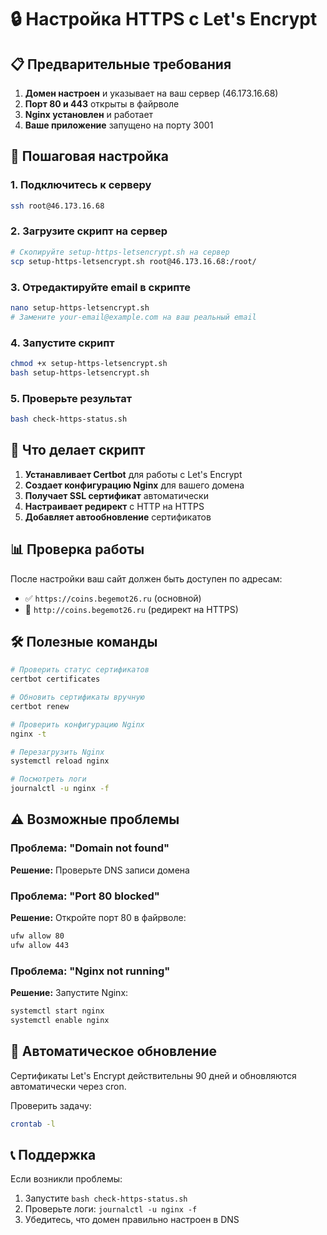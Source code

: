 # 🔒 Настройка HTTPS с Let's Encrypt

## 📋 Предварительные требования

1. **Домен настроен** и указывает на ваш сервер (46.173.16.68)
2. **Порт 80 и 443** открыты в файрволе
3. **Nginx установлен** и работает
4. **Ваше приложение** запущено на порту 3001

## 🚀 Пошаговая настройка

### 1. Подключитесь к серверу
```bash
ssh root@46.173.16.68
```

### 2. Загрузите скрипт на сервер
```bash
# Скопируйте setup-https-letsencrypt.sh на сервер
scp setup-https-letsencrypt.sh root@46.173.16.68:/root/
```

### 3. Отредактируйте email в скрипте
```bash
nano setup-https-letsencrypt.sh
# Замените your-email@example.com на ваш реальный email
```

### 4. Запустите скрипт
```bash
chmod +x setup-https-letsencrypt.sh
bash setup-https-letsencrypt.sh
```

### 5. Проверьте результат
```bash
bash check-https-status.sh
```

## 🔧 Что делает скрипт

1. **Устанавливает Certbot** для работы с Let's Encrypt
2. **Создает конфигурацию Nginx** для вашего домена
3. **Получает SSL сертификат** автоматически
4. **Настраивает редирект** с HTTP на HTTPS
5. **Добавляет автообновление** сертификатов

## 📊 Проверка работы

После настройки ваш сайт должен быть доступен по адресам:
- ✅ `https://coins.begemot26.ru` (основной)
- 🔄 `http://coins.begemot26.ru` (редирект на HTTPS)

## 🛠️ Полезные команды

```bash
# Проверить статус сертификатов
certbot certificates

# Обновить сертификаты вручную
certbot renew

# Проверить конфигурацию Nginx
nginx -t

# Перезагрузить Nginx
systemctl reload nginx

# Посмотреть логи
journalctl -u nginx -f
```

## ⚠️ Возможные проблемы

### Проблема: "Domain not found"
**Решение:** Проверьте DNS записи домена

### Проблема: "Port 80 blocked"
**Решение:** Откройте порт 80 в файрволе:
```bash
ufw allow 80
ufw allow 443
```

### Проблема: "Nginx not running"
**Решение:** Запустите Nginx:
```bash
systemctl start nginx
systemctl enable nginx
```

## 🔄 Автоматическое обновление

Сертификаты Let's Encrypt действительны 90 дней и обновляются автоматически через cron.

Проверить задачу:
```bash
crontab -l
```

## 📞 Поддержка

Если возникли проблемы:
1. Запустите `bash check-https-status.sh`
2. Проверьте логи: `journalctl -u nginx -f`
3. Убедитесь, что домен правильно настроен в DNS
